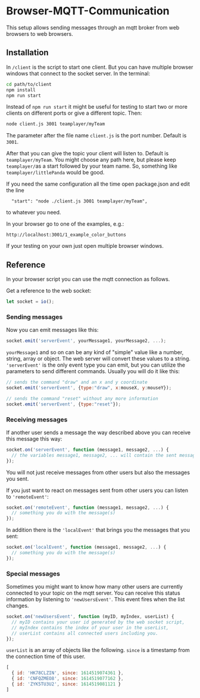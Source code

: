 # Browser-MQTT-Communication

This setup allows sending messages through an mqtt broker from web browsers to web browsers.

## Installation

In `/client` is the script to start one client. But you can have multiple browser windows that connect to the socket server. In the terminal:

```bash
cd path/to/client
npm install
npm run start
```

Instead of `npm run start` it might be useful for testing to start two or more clients on different ports or give a different topic. Then:
```bash
node client.js 3001 teamplayer/myTeam
```
The parameter after the file name `client.js` is the port number. Default is `3001`.

After that you can give the topic your client will listen to. Default is `teamplayer/myTeam`. You might choose any path here, but please keep `teamplayer/`as a start followed by your team name. So, something like `teamplayer/littlePanda` would be good.

If you need the same configuration all the time open package.json and edit the line
```
  "start": "node ./client.js 3001 teamplayer/myTeam",
```
to whatever you need.

In your browser go to one of the examples, e.g.:

```
http://localhost:3001/1_example_color_buttons
```

If your testing on your own just open multiple browser windows.


## Reference

In your browser script you can use the mqtt connection as follows.

Get a reference to the web socket:
```javascript
let socket = io();
```

### Sending messages

Now you can emit messages like this:
```javascript
socket.emit('serverEvent', yourMessage1, yourMessage2, ...);
```

`yourMessage1` and so on can be any kind of "simple" value like a number, string, array or object. The web server will convert these values to a string. `'serverEvent'` is the only event type you can emit, but you can utilize the parameters to send different commands. Usually you will do it like this:

```javascript
// sends the command "draw" and an x and y coordinate
socket.emit('serverEvent', {type:"draw", x:mouseX, y:mouseY});
```
```javascript
// sends the command "reset" without any more information
socket.emit('serverEvent', {type:"reset"});
```

### Receiving messages

If another user sends a message the way described above you can receive this message this way:

```javascript
socket.on('serverEvent', function (message1, message2, ...) {
  // the variables message1, message2, ... will contain the sent messages. 
});
```

You will not just receive messages from other users but also the messages you sent.

If you just want to react on messages sent from other users you can listen to `'remoteEvent'`:
```javascript
socket.on('remoteEvent', function (message1, message2, ...) {
  // something you do with the message(s)
});
```

In addition there is the `'localEvent'` that brings you the messages that you sent:
```javascript
socket.on('localEvent', function (message1, message2, ...) {
  // something you do with the message(s)
});
```

### Special messages

Sometimes you might want to know how many other users are currently connected to your topic on the mqtt server. You can receive this status information by listening to `'newUsersEvent'`. This event fires when the list changes.

```javascript
socket.on('newUsersEvent', function (myID, myIndex, userList) {
  // myID contains your user id generated by the web socket script,
  // myIndex contains the index of your user in the userList,
  // userList contains all connected users including you.
});  
```

`userList` is an array of objects like the following. `since` is a timestamp from the connection time of this user.
```javascript
[
  { id: 'HK78CLZIN', since: 1614519074361 },
  { id: 'CNFQZMEO8', since: 1614519077162 },
  { id: 'ZYK5TU3U2', since: 1614519081121 }
]
```
